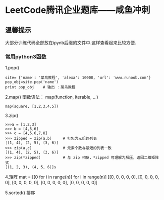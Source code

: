 # LeetCode腾讯企业题库——咸鱼冲刺
## 温馨提示
大部分训练代码全部放在ipynb后缀的文件中.这样查看起来比较方便.
### 常用python3函数
1.pop()
```python3
site= {'name': '菜鸟教程', 'alexa': 10000, 'url': 'www.runoob.com'}
pop_obj=site.pop('name')
print pop_obj    # 输出 ：菜鸟教程
```

2.map()
函数语法：
map(function, iterable, ...)
```python3
map(square, [1,2,3,4,5])
```

3.zip()
```python3
>>>a = [1,2,3]
>>> b = [4,5,6]
>>> c = [4,5,6,7,8]
>>> zipped = zip(a,b)     # 打包为元组的列表
[(1, 4), (2, 5), (3, 6)]
>>> zip(a,c)              # 元素个数与最短的列表一致
[(1, 4), (2, 5), (3, 6)]
>>> zip(*zipped)          # 与 zip 相反，*zipped 可理解为解压，返回二维矩阵式
[(1, 2, 3), (4, 5, 6)]s
```

4.矩阵
mat = [[0 for i in range(n)] for i in range(n)]
[[0, 0, 0, 0, 0],
 [0, 0, 0, 0, 0],
 [0, 0, 0, 0, 0],
 [0, 0, 0, 0, 0],
 [0, 0, 0, 0, 0]]

5.sorted()
排序